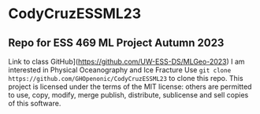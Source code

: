 # CodyCruzESSML23
## Repo for ESS 469 ML Project Autumn 2023
Link to class GitHub](https://github.com/UW-ESS-DS/MLGeo-2023)
I am interested in Physical Oceanography and Ice Fracture
Use `git clone https://github.com/GHOpenonic/CodyCruzESSML23` to clone this repo.
This project is licensed under the terms of the MIT license: others are permitted to use, copy, modify, merge publish, distribute, sublicense and sell copies of this software.

